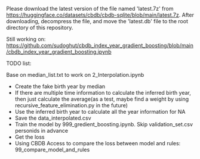 Please download the latest version of the file named 'latest.7z' from https://huggingface.co/datasets/cbdb/cbdb-sqlite/blob/main/latest.7z. After downloading, decompress the file, and move the 'latest.db' file to the root directory of this repository.

Still working on: https://github.com/sudoghut/cbdb_index_year_gradient_boosting/blob/main/cbdb_index_year_gradient_boosting.ipynb

TODO list:

Base on median_list.txt to work on 2_Interpolation.ipynb

- Create the fake birth year by median
- If there are multiple time information to calculate the inferred birth year, then just calculate the average(as a test, maybe find a weight by using recursive_feature_elimination.py in the future)
- Use the inferred birth year to calculate all the year information for NA
- Save the data_interpolated.csv
- Train the model by 999_gredient_boosting.ipynb. Skip validation_set.csv personids in advance
- Get the loss
- Using CBDB Access to compare the loss between model and rules: 99_compare_model_and_rules